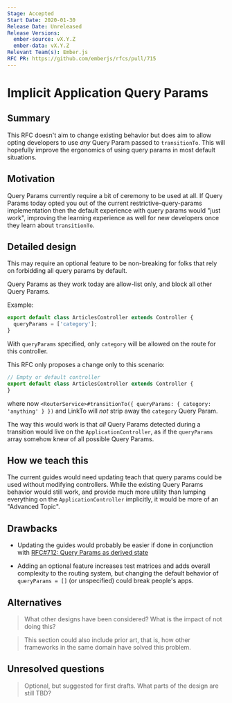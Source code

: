 ```yaml
---
Stage: Accepted
Start Date: 2020-01-30
Release Date: Unreleased
Release Versions:
  ember-source: vX.Y.Z
  ember-data: vX.Y.Z
Relevant Team(s): Ember.js
RFC PR: https://github.com/emberjs/rfcs/pull/715
---
```


<!---
Directions for above:

Stage: Leave as is
Start Date: Fill in with today's date, YYYY-MM-DD
Release Date: Leave as is
Release Versions: Leave as is
Relevant Team(s): Fill this in with the [team(s)](README.md#relevant-teams) to which this RFC applies
RFC PR: Fill this in with the URL for the Proposal RFC PR
-->

# Implicit Application Query Params

## Summary

This RFC doesn't aim to change existing behavior but does aim to allow opting
developers to use *any* Query Param passed to `transitionTo`. This will hopefully
improve the ergonomics of using query params in most default situations.

## Motivation

Query Params currently require a bit of ceremony to be used at all. If Query
Params today opted you out of the current restrictive-query-params implementation
then the default experience with query params would "just work", improving the
learning experience as well for new developers once they learn about `transitionTo`.


## Detailed design

This may require an optional feature to be non-breaking for folks that rely on
forbidding all query params by default.

Query Params as they work today are allow-list only, and block all other Query Params.

Example:
```js
export default class ArticlesController extends Controller {
  queryParams = ['category'];
}
```

With `queryParams` specified, only `category` will be allowed on the route for
this controller.

This RFC only proposes a change only to this scenario:
```js
// Empty or default controller
export default class ArticlesController extends Controller {
}
```

where now `<RouterService>#transitionTo({ queryParams: { category: 'anything' } })`
and LinkTo will _not_ strip away the `category` Query Param.

The way this would work is that _all_ Query Params detected during a transition
would live on the `ApplicationController`, as if the `queryParams` array somehow
knew of all possible Query Params.


## How we teach this

The current guides would need updating teach that query params could be used without
modifying controllers. While the existing Query Params behavior would still work,
and provide much more utility than lumping everything on the `ApplicationController`
implicitly, it would be more of an "Advanced Topic".

## Drawbacks

- Updating the guides would probably be easier if done in conjunction with
[RFC#712: Query Params as derived state](https://github.com/emberjs/rfcs/pull/712)

- Adding an optional feature increases test matrices and adds overall complexity
  to the routing system, but changing the default behavior of `queryParams = []`
  (or unspecified) could break people's apps.

## Alternatives

> What other designs have been considered? What is the impact of not doing this?

> This section could also include prior art, that is, how other frameworks in the same domain have solved this problem.

## Unresolved questions

> Optional, but suggested for first drafts. What parts of the design are still
TBD?
